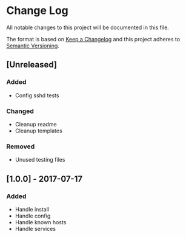 # Change Log
All notable changes to this project will be documented in this file.

The format is based on [Keep a Changelog](http://keepachangelog.com/)
and this project adheres to [Semantic Versioning](http://semver.org/).

## [Unreleased]
### Added
- Config sshd tests

### Changed
- Cleanup readme
- Cleanup templates

### Removed
- Unused testing files

## [1.0.0] - 2017-07-17
### Added
- Handle install
- Handle config
- Handle known hosts
- Handle services
